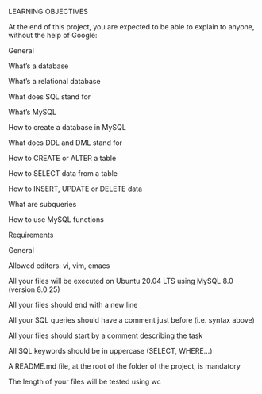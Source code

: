 LEARNING OBJECTIVES

At the end of this project, you are expected to be able to explain to anyone, without the help of Google:



General

What’s a database

What’s a relational database

What does SQL stand for

What’s MySQL

How to create a database in MySQL

What does DDL and DML stand for

How to CREATE or ALTER a table

How to SELECT data from a table

How to INSERT, UPDATE or DELETE data

What are subqueries

How to use MySQL functions

Requirements

General

Allowed editors: vi, vim, emacs

All your files will be executed on Ubuntu 20.04 LTS using MySQL 8.0 (version 8.0.25)

All your files should end with a new line

All your SQL queries should have a comment just before (i.e. syntax above)

All your files should start by a comment describing the task

All SQL keywords should be in uppercase (SELECT, WHERE…)

A README.md file, at the root of the folder of the project, is mandatory

The length of your files will be tested using wc
